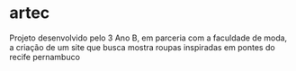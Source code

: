 # artec
Projeto desenvolvido pelo 3 Ano B, em parceria com a faculdade de moda, a criação de um site que busca mostra roupas inspiradas em pontes do recife pernambuco
